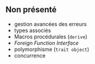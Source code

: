 ## Non présenté

* gestion avancées des erreurs
* types associés
* Macros procédurales (`derive`)
* _Foreign Function Interface_
* polymorphisme (`trait object`)
* concurrence
